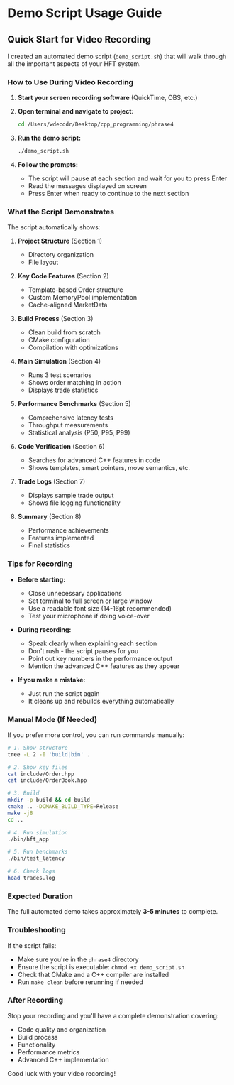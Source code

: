 # Demo Script Usage Guide

## Quick Start for Video Recording

I created an automated demo script (`demo_script.sh`) that will walk through all the important aspects of your HFT system.

### How to Use During Video Recording

1. **Start your screen recording software** (QuickTime, OBS, etc.)

2. **Open terminal and navigate to project:**
   ```bash
   cd /Users/wdecddr/Desktop/cpp_programming/phrase4
   ```

3. **Run the demo script:**
   ```bash
   ./demo_script.sh
   ```

4. **Follow the prompts:**
   - The script will pause at each section and wait for you to press Enter
   - Read the messages displayed on screen
   - Press Enter when ready to continue to the next section

### What the Script Demonstrates

The script automatically shows:

1. **Project Structure** (Section 1)
   - Directory organization
   - File layout

2. **Key Code Features** (Section 2)
   - Template-based Order structure
   - Custom MemoryPool implementation
   - Cache-aligned MarketData

3. **Build Process** (Section 3)
   - Clean build from scratch
   - CMake configuration
   - Compilation with optimizations

4. **Main Simulation** (Section 4)
   - Runs 3 test scenarios
   - Shows order matching in action
   - Displays trade statistics

5. **Performance Benchmarks** (Section 5)
   - Comprehensive latency tests
   - Throughput measurements
   - Statistical analysis (P50, P95, P99)

6. **Code Verification** (Section 6)
   - Searches for advanced C++ features in code
   - Shows templates, smart pointers, move semantics, etc.

7. **Trade Logs** (Section 7)
   - Displays sample trade output
   - Shows file logging functionality

8. **Summary** (Section 8)
   - Performance achievements
   - Features implemented
   - Final statistics

### Tips for Recording

- **Before starting:**
  - Close unnecessary applications
  - Set terminal to full screen or large window
  - Use a readable font size (14-16pt recommended)
  - Test your microphone if doing voice-over

- **During recording:**
  - Speak clearly when explaining each section
  - Don't rush - the script pauses for you
  - Point out key numbers in the performance output
  - Mention the advanced C++ features as they appear

- **If you make a mistake:**
  - Just run the script again
  - It cleans up and rebuilds everything automatically

### Manual Mode (If Needed)

If you prefer more control, you can run commands manually:

```bash
# 1. Show structure
tree -L 2 -I 'build|bin' .

# 2. Show key files
cat include/Order.hpp
cat include/OrderBook.hpp

# 3. Build
mkdir -p build && cd build
cmake .. -DCMAKE_BUILD_TYPE=Release
make -j8
cd ..

# 4. Run simulation
./bin/hft_app

# 5. Run benchmarks
./bin/test_latency

# 6. Check logs
head trades.log
```

### Expected Duration

The full automated demo takes approximately **3-5 minutes** to complete.

### Troubleshooting

If the script fails:
- Make sure you're in the `phrase4` directory
- Ensure the script is executable: `chmod +x demo_script.sh`
- Check that CMake and a C++ compiler are installed
- Run `make clean` before rerunning if needed

### After Recording

Stop your recording and you'll have a complete demonstration covering:
- Code quality and organization
- Build process
- Functionality
- Performance metrics
- Advanced C++ implementation

Good luck with your video recording!

